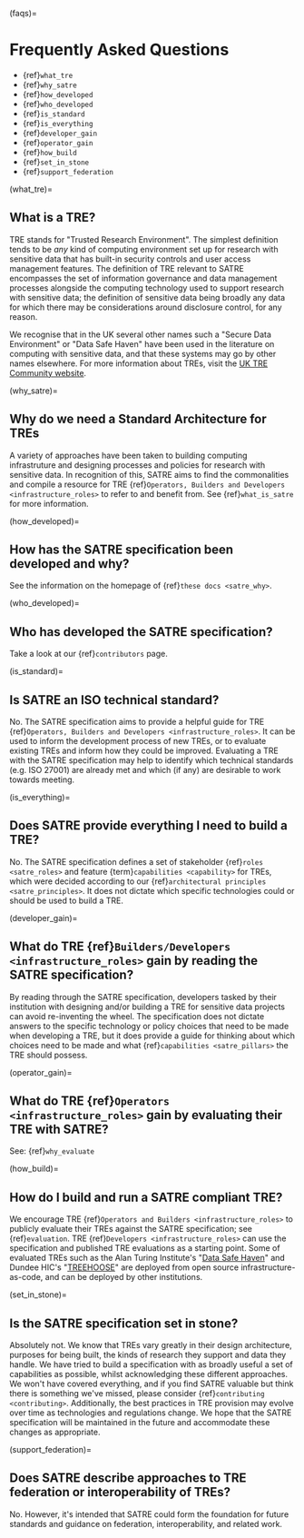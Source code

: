 (faqs)=

# Frequently Asked Questions

- {ref}`what_tre`
- {ref}`why_satre`
- {ref}`how_developed`
- {ref}`who_developed`
- {ref}`is_standard`
- {ref}`is_everything`
- {ref}`developer_gain`
- {ref}`operator_gain`
- {ref}`how_build`
- {ref}`set_in_stone`
- {ref}`support_federation`

(what_tre)=

## What is a TRE?

TRE stands for "Trusted Research Environment".
The simplest definition tends to be _any_ kind of computing environment set up for research with sensitive data that has built-in security controls and user access management features.
The definition of TRE relevant to SATRE encompasses the set of information governance and data management processes alongside the computing technology used to support research with sensitive data; the definition of sensitive data being broadly any data for which there may be considerations around disclosure control, for any reason.

We recognise that in the UK several other names such a "Secure Data Environment" or "Data Safe Haven" have been used in the literature on computing with sensitive data, and that these systems may go by other names elsewhere.
For more information about TREs, visit the [UK TRE Community website](https://www.uktre.org/en/latest/).

(why_satre)=

## Why do we need a Standard Architecture for TREs

A variety of approaches have been taken to building computing infrastruture and designing processes and policies for research with sensitive data.
In recognition of this, SATRE aims to find the commonalities and compile a resource for TRE {ref}`Operators, Builders and Developers <infrastructure_roles>` to refer to and benefit from. See {ref}`what_is_satre` for more information.

(how_developed)=

## How has the SATRE specification been developed and why?

See the information on the homepage of {ref}`these docs <satre_why>`.

(who_developed)=

## Who has developed the SATRE specification?

Take a look at our {ref}`contributors` page.

(is_standard)=

## Is SATRE an ISO technical standard?

No.
The SATRE specification aims to provide a helpful guide for TRE {ref}`Operators, Builders and Developers <infrastructure_roles>`.
It can be used to inform the development process of new TREs, or to evaluate existing TREs and inform how they could be improved.
Evaluating a TRE with the SATRE specification may help to identify which technical standards (e.g. ISO 27001) are already met and which (if any) are desirable to work towards meeting.

(is_everything)=

## Does SATRE provide everything I need to build a TRE?

No.
The SATRE specification defines a set of stakeholder {ref}`roles <satre_roles>` and feature {term}`capabilities <capability>` for TREs, which were decided according to our {ref}`architectural principles <satre_principles>`.
It does not dictate which specific technologies could or should be used to build a TRE.

(developer_gain)=

## What do TRE {ref}`Builders/Developers <infrastructure_roles>` gain by reading the SATRE specification?

By reading through the SATRE specification, developers tasked by their institution with designing and/or building a TRE for sensitive data projects can avoid re-inventing the wheel.
The specification does not dictate answers to the specific technology or policy choices that need to be made when developing a TRE, but it does provide a guide for thinking about which choices need to be made and what {ref}`capabilities <satre_pillars>` the TRE should possess.

(operator_gain)=

## What do TRE {ref}`Operators <infrastructure_roles>` gain by evaluating their TRE with SATRE?

See: {ref}`why_evaluate`

(how_build)=

## How do I build and run a SATRE compliant TRE?

We encourage TRE {ref}`Operators and Builders <infrastructure_roles>` to publicly evaluate their TREs against the SATRE specification; see {ref}`evaluation`. TRE {ref}`Developers <infrastructure_roles>` can use the specification and published TRE evaluations as a starting point.
Some of evaluated TREs such as the Alan Turing Institute's "[Data Safe Haven](https://data-safe-haven.readthedocs.io/en/latest/)" and Dundee HIC's "[TREEHOOSE](https://github.com/HicResearch/TREEHOOSE/)" are deployed from open source infrastructure-as-code, and can be deployed by other institutions.

(set_in_stone)=

## Is the SATRE specification set in stone?

Absolutely not.
We know that TREs vary greatly in their design architecture, purposes for being built, the kinds of research they support and data they handle.
We have tried to build a specification with as broadly useful a set of capabilities as possible, whilst acknowledging these different approaches.
We won't have covered everything, and if you find SATRE valuable but think there is something we've missed, please consider {ref}`contributing <contributing>`.
Additionally, the best practices in TRE provision may evolve over time as technologies and regulations change.
We hope that the SATRE specification will be maintained in the future and accommodate these changes as appropriate.

(support_federation)=

## Does SATRE describe approaches to TRE federation or interoperability of TREs?

No.
However, it's intended that SATRE could form the foundation for future standards and guidance on federation, interoperability, and related work.
